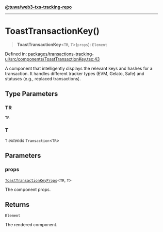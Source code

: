 [**@tuwa/web3-txs-tracking-repo**](../../../README.md)

***

# ToastTransactionKey()

> **ToastTransactionKey**\<`TR`, `T`\>(`props`): `Element`

Defined in: [packages/transactions-tracking-ui/src/components/ToastTransactionKey.tsx:43](https://github.com/TuwaIO/web3-transactions-tracking/blob/d30dc6a3e80476f3e836f0385d8c40646abfed41/packages/transactions-tracking-ui/src/components/ToastTransactionKey.tsx#L43)

A component that intelligently displays the relevant keys and hashes for a transaction.
It handles different tracker types (EVM, Gelato, Safe) and statuses (e.g., replaced transactions).

## Type Parameters

### TR

`TR`

### T

`T` *extends* `Transaction`\<`TR`\>

## Parameters

### props

[`ToastTransactionKeyProps`](../interfaces/ToastTransactionKeyProps.md)\<`TR`, `T`\>

The component props.

## Returns

`Element`

The rendered component.
